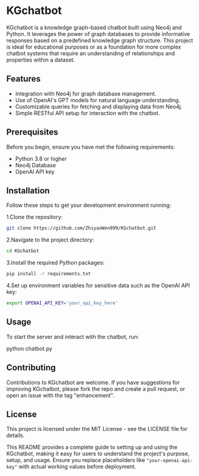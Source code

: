 # KGchatbot

KGchatbot is a knowledge graph-based chatbot built using Neo4j and Python. It leverages the power of graph databases to provide informative responses based on a predefined knowledge graph structure. This project is ideal for educational purposes or as a foundation for more complex chatbot systems that require an understanding of relationships and properties within a dataset.

## Features

- Integration with Neo4j for graph database management.
- Use of OpenAI's GPT models for natural language understanding.
- Customizable queries for fetching and displaying data from Neo4j.
- Simple RESTful API setup for interaction with the chatbot.

## Prerequisites

Before you begin, ensure you have met the following requirements:
- Python 3.8 or higher
- Neo4j Database
- OpenAI API key 

## Installation

Follow these steps to get your development environment running:

1.Clone the repository:

```bash
git clone https://github.com/ZhiyaoWen999/KGchatbot.git
```

2.Navigate to the project directory:

```bash
cd KGchatbot
```

3.Install the required Python packages:

```bash
pip install -r requirements.txt
```

4.Set up environment variables for sensitive data such as the OpenAI API key:

```bash
export OPENAI_API_KEY='your_api_key_here'
```

## Usage

To start the server and interact with the chatbot, run:

python chatbot.py

## Contributing
Contributions to KGchatbot are welcome. If you have suggestions for improving KGchatbot, please fork the repo and create a pull request, or open an issue with the tag "enhancement".


## License
This project is licensed under the MIT License - see the LICENSE file for details.

This README provides a complete guide to setting up and using the KGchatbot, making it easy for users to understand the project's purpose, setup, and usage. Ensure you replace placeholders like `"your-openai-api-key"` with actual working values before deployment.
